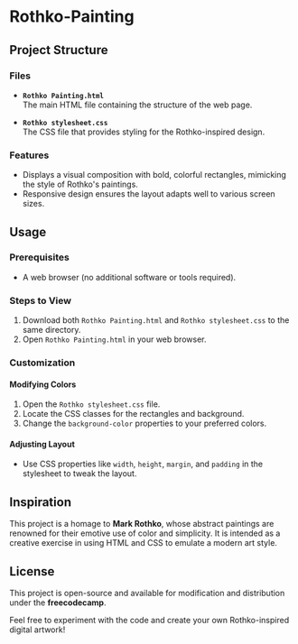 # Rothko-Painting

## Project Structure

### Files
- **`Rothko Painting.html`**  
  The main HTML file containing the structure of the web page.

- **`Rothko stylesheet.css`**  
  The CSS file that provides styling for the Rothko-inspired design.

### Features
- Displays a visual composition with bold, colorful rectangles, mimicking the style of Rothko's paintings.
- Responsive design ensures the layout adapts well to various screen sizes.

## Usage

### Prerequisites
- A web browser (no additional software or tools required).

### Steps to View
1. Download both `Rothko Painting.html` and `Rothko stylesheet.css` to the same directory.
2. Open `Rothko Painting.html` in your web browser.

### Customization

#### Modifying Colors
1. Open the `Rothko stylesheet.css` file.
2. Locate the CSS classes for the rectangles and background.
3. Change the `background-color` properties to your preferred colors.

#### Adjusting Layout
- Use CSS properties like `width`, `height`, `margin`, and `padding` in the stylesheet to tweak the layout.

## Inspiration
This project is a homage to **Mark Rothko**, whose abstract paintings are renowned for their emotive use of color and simplicity. It is intended as a creative exercise in using HTML and CSS to emulate a modern art style.

## License
This project is open-source and available for modification and distribution under the **freecodecamp**.  

Feel free to experiment with the code and create your own Rothko-inspired digital artwork!

